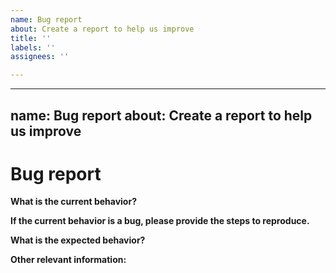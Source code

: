 ```yaml
---
name: Bug report
about: Create a report to help us improve
title: ''
labels: ''
assignees: ''

---
```


---
name: Bug report
about: Create a report to help us improve
---

<!-- Please don't delete this template because we'll close your issue -->
<!-- Before creating an issue please make sure you are using the latest version of the starter. -->
<!-- This project is starter project using Gatsby and NetlifyCMS in it, if you think the issue can originate from upstream then please report it-->
# Bug report


**What is the current behavior?**


**If the current behavior is a bug, please provide the steps to reproduce.**


<!-- A great way to do this is to provide your configuration via a GitHub repository -->
<!-- The most helpful is a minimal reproduction with instructions on how to reproduce -->
<!-- Please only add small code snippets directly into this issue -->
<!-- https://gist.github.com is a good place for longer code snippets -->
<!-- If your issue is caused by a plugin or loader, please create an issue on the loader/plugin repository instead -->

**What is the expected behavior?**


<!-- Explain exactly how it should behave -->

**Other relevant information:**
